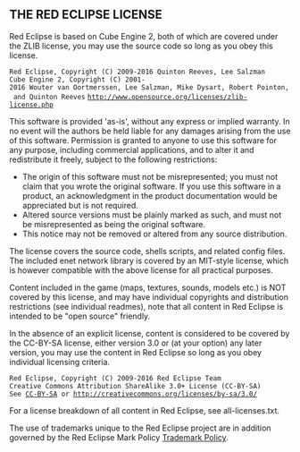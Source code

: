 ## THE RED ECLIPSE LICENSE

Red Eclipse is based on Cube Engine 2, both of which are covered under the ZLIB license, you may use the source code so long as you obey this license.

`Red Eclipse, Copyright (C) 2009-2016 Quinton Reeves, Lee Salzman`
`Cube Engine 2, Copyright (C) 2001-2016 Wouter van Oortmerssen, Lee Salzman, Mike Dysart, Robert Pointon, and Quinton Reeves`
[`http://www.opensource.org/licenses/zlib-license.php`](http://www.opensource.org/licenses/zlib-license.php)

This software is provided 'as-is', without any express or implied warranty. In no event will the authors be held liable for any damages arising from the use of this software. Permission is granted to anyone to use this software for any purpose, including commercial applications, and to alter it and redistribute it freely, subject to the following restrictions:

-   The origin of this software must not be misrepresented; you must not claim that you wrote the original software. If you use this software in a product, an acknowledgment in the product documentation would be appreciated but is not required.
-   Altered source versions must be plainly marked as such, and must not be misrepresented as being the original software.
-   This notice may not be removed or altered from any source distribution.

The license covers the source code, shells scripts, and related config files. The included enet network library is covered by an MIT-style license, which is however compatible with the above license for all practical purposes.

Content included in the game (maps, textures, sounds, models etc.) is NOT covered by this license, and may have individual copyrights and distribution restrictions (see individual readmes), note that all content in Red Eclipse is intended to be "open source" friendly.

In the absence of an explicit license, content is considered to be covered by the CC-BY-SA license, either version 3.0 or (at your option) any later version, you may use the content in Red Eclipse so long as you obey individual licensing criteria.

`Red Eclipse, Copyright (C) 2009-2016 Red Eclipse Team`
`Creative Commons Attribution ShareAlike 3.0+ License (CC-BY-SA)`
`See `[`CC-BY-SA`](CC-BY-SA "wikilink")` or `[`http://creativecommons.org/licenses/by-sa/3.0/`](http://creativecommons.org/licenses/by-sa/3.0/)

For a license breakdown of all content in Red Eclipse, see all-licenses.txt.

The use of trademarks unique to the Red Eclipse project are in addition governed by the Red Eclipse Mark Policy [Trademark Policy](Trademark_Policy "wikilink").
